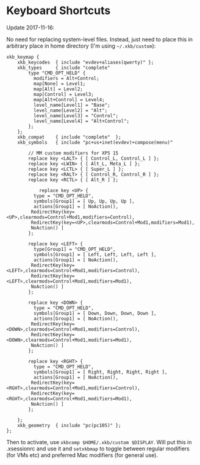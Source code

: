 # Keyboard Shortcuts

Update 2017-11-16:

No need for replacing system-level files. Instead, just need to place this in arbitrary place in home directory (I'm using `~/.xkb/custom`):

```
xkb_keymap {
	xkb_keycodes  { include "evdev+aliases(qwerty)"	};
	xkb_types     { include "complete"	
		type "CMD_OPT_HELD" {
		  modifiers = Alt+Control;
		  map[None] = Level1;
		  map[Alt] = Level2;
		  map[Control] = Level3;
		  map[Alt+Control] = Level4;
		  level_name[Level1] = "Base";
		  level_name[Level2] = "Alt";
		  level_name[Level3] = "Control";
		  level_name[Level4] = "Alt+Control";
		};
	};
	xkb_compat    { include "complete"	};
	xkb_symbols   { include "pc+us+inet(evdev)+compose(menu)"	

		// MM custom modifiers for XPS 15
		replace key <LALT> { [ Control_L, Control_L ] };
		replace key <LWIN> { [ Alt_L, Meta_L ] };
		replace key <LCTL> { [ Super_L ] };
		replace key <RALT> { [ Control_R, Control_R ] };
		replace key <RCTL> { [ Alt_R ] };

            replace key <UP> {
	      type = "CMD_OPT_HELD",
	      symbols[Group1] = [ Up, Up, Up, Up ],
	      actions[Group1] = [ NoAction(),
		 RedirectKey(key=<UP>,clearmods=Control+Mod1,modifiers=Control),
		 RedirectKey(key=<UP>,clearmods=Control+Mod1,modifiers=Mod1),
		 NoAction() ]
	    };

	    replace key <LEFT> {
	      type[Group1] = "CMD_OPT_HELD",
	      symbols[Group1] = [ Left, Left, Left, Left ],
	      actions[Group1] = [ NoAction(),
		 RedirectKey(key=<LEFT>,clearmods=Control+Mod1,modifiers=Control),
		 RedirectKey(key=<LEFT>,clearmods=Control+Mod1,modifiers=Mod1),
		 NoAction() ]
	    };

	    replace key <DOWN> {
	      type = "CMD_OPT_HELD",
	      symbols[Group1] = [ Down, Down, Down, Down ],
	      actions[Group1] = [ NoAction(),
		 RedirectKey(key=<DOWN>,clearmods=Control+Mod1,modifiers=Control),
		 RedirectKey(key=<DOWN>,clearmods=Control+Mod1,modifiers=Mod1),
		 NoAction() ]
	    };

	    replace key <RGHT> {
	      type = "CMD_OPT_HELD",
	      symbols[Group1] = [ Right, Right, Right, Right ],
	      actions[Group1] = [ NoAction(),
		 RedirectKey(key=<RGHT>,clearmods=Control+Mod1,modifiers=Control),
		 RedirectKey(key=<RGHT>,clearmods=Control+Mod1,modifiers=Mod1),
		 NoAction() ]
	    };

	};
	xkb_geometry  { include "pc(pc105)"	};
};
```

Then to activate, use `xkbcomp $HOME/.xkb/custom $DISPLAY`. Will put this in .xsessionrc and use it and `setxkbmap` to toggle between regular modifiers (for VMs etc) and preferred Mac modifiers (for general use).
